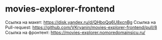 # movies-explorer-frontend
Ссылка на макет: https://disk.yandex.ru/d/QHboQq6U8xcnBg
Ссылка на Pull-request: https://github.com/VKryanin/movies-explorer-frontend/pull/8
Ссылка на фронтент: https://movies-explorer.nomoredomainsicu.ru/
